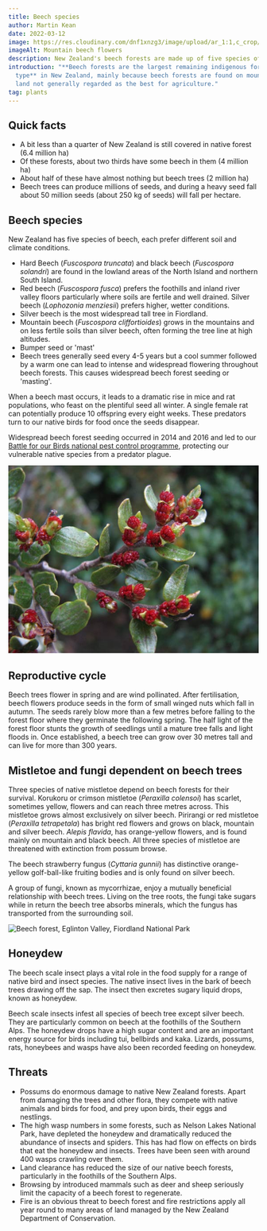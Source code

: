 ```yaml
---
title: Beech species
author: Martin Kean
date: 2022-03-12
image: https://res.cloudinary.com/dnf1xnzg3/image/upload/ar_1:1,c_crop/v1647889318/ADT1-Web/black-beech-565_o3vmsr.webp
imageAlt: Mountain beech flowers
description: New Zealand's beech forests are made up of five species of southern beech.
introduction: "**Beech forests are the largest remaining indigenous forest
  type** in New Zealand, mainly because beech forests are found on mountainous
  land not generally regarded as the best for agriculture."
tag: plants
---
```


## Quick facts
* A bit less than a quarter of New Zealand is still covered in native forest (6.4 million ha)
* Of these forests, about two thirds have some beech in them (4 million ha)
* About half of these have almost nothing but beech trees (2 million ha)
* Beech trees can produce millions of seeds, and during a heavy seed fall about 50 million seeds (about 250 kg of seeds) will fall per hectare. 

## Beech species
New Zealand has five species of beech, each prefer different soil and climate conditions.

* Hard Beech (*Fuscospora truncata*) and black beech (*Fuscospora solandri*) are found in the lowland areas of the North Island and northern South Island.
* Red beech (*Fuscospora fusca*) prefers the foothills and inland river valley floors particularly where soils are fertile and well drained. Silver beech (*Lophozonia menziesii*) prefers higher, wetter conditions.
* Silver beech is the most widespread tall tree in Fiordland.
* Mountain beech (*Fuscospora cliffortioides*) grows in the mountains and on less fertile soils than silver beech, often forming the tree line at high altitudes.
* Bumper seed or 'mast'
* Beech trees generally seed every 4-5 years but a cool summer followed by a warm one can lead to intense and widespread flowering throughout beech forests. This causes widespread beech forest seeding or 'masting'.

When a beech mast occurs, it leads to a dramatic rise in mice and rat populations, who feast on the plentiful seed all winter. A single female rat can potentially produce 10 offspring every eight weeks. These predators turn to our native birds for food once the seeds disappear.

Widespread beech forest seeding occurred in 2014 and 2016 and led to our [Battle for our Birds national pest control programme](https://www.doc.govt.nz/our-work/tiakina-nga-manu/), protecting our vulnerable native species from a predator plague.

![Mountain beech flowers. Photo: Herb Christophers.](/images/black-beech-565.jpg "Mountain beech flowers")

## Reproductive cycle
Beech trees flower in spring and are wind pollinated. After fertilisation, beech flowers produce seeds in the form of small winged nuts which fall in autumn. The seeds rarely blow more than a few metres before falling to the forest floor where they germinate the following spring. The half light of the forest floor stunts the growth of seedlings until a mature tree falls and light floods in. Once established, a beech tree can grow over 30 metres tall and can live for more than 300 years.

## Mistletoe and fungi dependent on beech trees
Three species of native mistletoe depend on beech forests for their survival. Korukoru or crimson mistletoe (*Peraxilla colensoi*) has scarlet, sometimes yellow, flowers and can reach three metres across. This mistletoe grows almost exclusively on silver beech. Pirirangi or red mistletoe (*Peraxilla tetrapetala*) has bright red flowers and grows on black, mountain and silver beech. *Alepis flavida*, has orange-yellow flowers, and is found mainly on mountain and black beech. All three species of mistletoe are threatened with extinction from possum browse.

The beech strawberry fungus (*Cyttaria gunnii*) has distinctive orange-yellow golf-ball-like fruiting bodies and is only found on silver beech.

A group of fungi, known as mycorrhizae, enjoy a mutually beneficial relationship with beech trees. Living on the tree roots, the fungi take sugars while in return the beech tree absorbs minerals, which the fungus has transported from the surrounding soil.

![Beech forest, Eglinton Valley, Fiordland National Park](/images/beech-forest-565.jpg "Beech forest, Eglinton Valley, Fiordland National Park")

## Honeydew
The beech scale insect plays a vital role in the food supply for a range of native bird and insect species. The native insect lives in the bark of beech trees drawing off the sap. The insect then excretes sugary liquid drops, known as honeydew.

Beech scale insects infest all species of beech tree except silver beech. They are particularly common on beech at the foothills of the Southern Alps. The honeydew drops have a high sugar content and are an important energy source for birds including tui, bellbirds and kaka. Lizards, possums, rats, honeybees and wasps have also been recorded feeding on honeydew.

## Threats

* Possums do enormous damage to native New Zealand forests. Apart from damaging the trees and other flora, they compete with native animals and birds for food, and prey upon birds, their eggs and nestlings.
* The high wasp numbers in some forests, such as Nelson Lakes National Park, have depleted the honeydew and dramatically reduced the abundance of insects and spiders. This has had flow on effects on birds that eat the honeydew and insects. Trees have been seen with around 400 wasps crawling over them. 
* Land clearance has reduced the size of our native beech forests, particularly in the foothills of the Southern Alps.
* Browsing by introduced mammals such as deer and sheep seriously limit the capacity of a beech forest to regenerate.
* Fire is an obvious threat to beech forest and fire restrictions apply all year round to many areas of land managed by the New Zealand Department of Conservation.